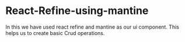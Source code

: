 # React-Refine-using-mantine
In this we have used react refine and mantine as our ui component. This helps us to create basic Crud operations. 
